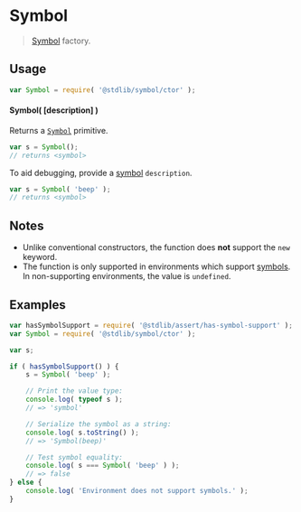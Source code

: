 <!--

@license Apache-2.0

Copyright (c) 2018 The Stdlib Authors.

Licensed under the Apache License, Version 2.0 (the "License");
you may not use this file except in compliance with the License.
You may obtain a copy of the License at

   http://www.apache.org/licenses/LICENSE-2.0

Unless required by applicable law or agreed to in writing, software
distributed under the License is distributed on an "AS IS" BASIS,
WITHOUT WARRANTIES OR CONDITIONS OF ANY KIND, either express or implied.
See the License for the specific language governing permissions and
limitations under the License.

-->

# Symbol

> [Symbol][mdn-symbol] factory.

<!-- Section to include introductory text. Make sure to keep an empty line after the intro `section` element and another before the `/section` close. -->

<section class="intro">

</section>

<!-- /.intro -->

<!-- Package usage documentation. -->

<section class="usage">

## Usage

```javascript
var Symbol = require( '@stdlib/symbol/ctor' );
```

#### Symbol( \[description] )

Returns a [`Symbol`][mdn-symbol] primitive.

<!-- run-disable -->

<!-- eslint-disable symbol-description -->

```javascript
var s = Symbol();
// returns <symbol>
```

To aid debugging, provide a [symbol][mdn-symbol] `description`.

<!-- run-disable -->

```javascript
var s = Symbol( 'beep' );
// returns <symbol>
```

</section>

<!-- /.usage -->

<!-- Package usage notes. Make sure to keep an empty line after the `section` element and another before the `/section` close. -->

<section class="notes">

## Notes

-   Unlike conventional constructors, the function does **not** support the `new` keyword.
-   The function is only supported in environments which support [symbols][mdn-symbol]. In non-supporting environments, the value is `undefined`.

</section>

<!-- /.notes -->

<!-- Package usage examples. -->

<section class="examples">

## Examples

<!-- eslint no-undef: "error" -->

```javascript
var hasSymbolSupport = require( '@stdlib/assert/has-symbol-support' );
var Symbol = require( '@stdlib/symbol/ctor' );

var s;

if ( hasSymbolSupport() ) {
    s = Symbol( 'beep' );

    // Print the value type:
    console.log( typeof s );
    // => 'symbol'

    // Serialize the symbol as a string:
    console.log( s.toString() );
    // => 'Symbol(beep)'

    // Test symbol equality:
    console.log( s === Symbol( 'beep' ) );
    // => false
} else {
    console.log( 'Environment does not support symbols.' );
}
```

</section>

<!-- /.examples -->

<!-- Section to include cited references. If references are included, add a horizontal rule *before* the section. Make sure to keep an empty line after the `section` element and another before the `/section` close. -->

<section class="references">

</section>

<!-- /.references -->

<!-- Section for related `stdlib` packages. Do not manually edit this section, as it is automatically populated. -->

<section class="related">

</section>

<!-- /.related -->

<!-- Section for all links. Make sure to keep an empty line after the `section` element and another before the `/section` close. -->

<section class="links">

[mdn-symbol]: https://developer.mozilla.org/en-US/docs/Web/JavaScript/Reference/Global_Objects/Symbol

</section>

<!-- /.links -->
